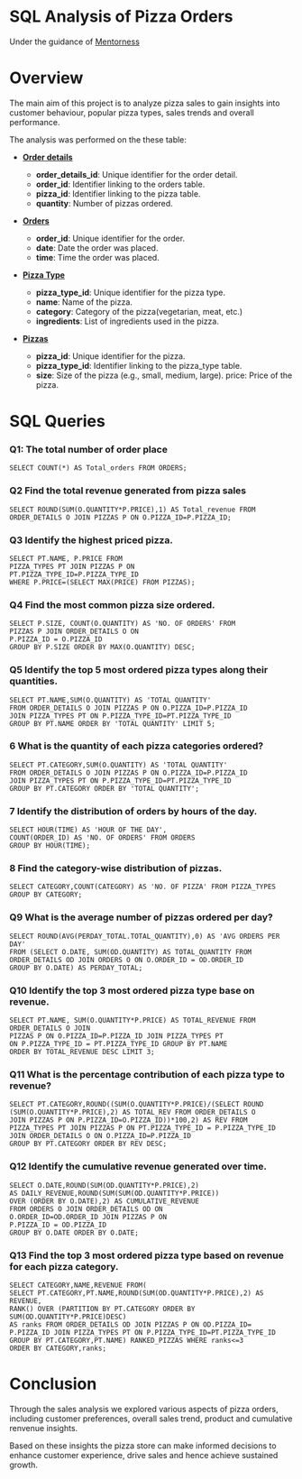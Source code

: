 # SQL Analysis of Pizza Orders
Under the guidance of [Mentorness](https://www.linkedin.com/company/mentorness/)

# Overview
The main aim of this project is to analyze pizza sales to gain insights into customer behaviour, popular pizza types, sales trends and overall performance.

The analysis was performed on the these table:

 - [**Order details**](/Dataset/order_details.csv)
    - **order_details_id**: Unique identifier for the order detail. 
    - **order_id**: Identifier linking to the orders table. 
    - **pizza_id**: Identifier linking to the pizza table. 
    - **quantity**: Number of pizzas ordered. 
 
 - [**Orders**](/Dataset/orders.csv)
    - **order_id**: Unique identifier for the order.
    - **date**: Date the order was placed.
    - **time**: Time the order was placed.

 - [**Pizza Type**](/Dataset/pizza_types.csv)
    - **pizza_type_id**: Unique identifier for the pizza type. 
    - **name**: Name of the pizza. 
    - **category**: Category of the pizza(vegetarian, meat, etc.) 
    - **ingredients**: List of ingredients used in the pizza. 

 - [**Pizzas**](/Dataset/pizzas.csv)
    - **pizza_id**: Unique identifier for the pizza.
    - **pizza_type_id**: Identifier linking to the pizza_type table. 
    - **size**: Size of the pizza (e.g., small, medium, large).  price: Price of the pizza.
# SQL Queries
 
 ### Q1: The total number of order place
    SELECT COUNT(*) AS Total_orders FROM ORDERS;
 
 ### Q2 Find the total revenue generated from pizza sales
    SELECT ROUND(SUM(O.QUANTITY*P.PRICE),1) AS Total_revenue FROM 
    ORDER_DETAILS O JOIN PIZZAS P ON O.PIZZA_ID=P.PIZZA_ID;
 
 ### Q3 Identify the highest priced pizza.
    SELECT PT.NAME, P.PRICE FROM 
    PIZZA_TYPES PT JOIN PIZZAS P ON 
    PT.PIZZA_TYPE_ID=P.PIZZA_TYPE_ID
    WHERE P.PRICE=(SELECT MAX(PRICE) FROM PIZZAS);
 
 ### Q4 Find the most common pizza size ordered.
    SELECT P.SIZE, COUNT(O.QUANTITY) AS 'NO. OF ORDERS' FROM
    PIZZAS P JOIN ORDER_DETAILS O ON
    P.PIZZA_ID = O.PIZZA_ID
    GROUP BY P.SIZE ORDER BY MAX(O.QUANTITY) DESC;

 ### Q5 Identify the top 5 most ordered pizza types along their quantities.
    SELECT PT.NAME,SUM(O.QUANTITY) AS 'TOTAL QUANTITY'
    FROM ORDER_DETAILS O JOIN PIZZAS P ON O.PIZZA_ID=P.PIZZA_ID 
    JOIN PIZZA_TYPES PT ON P.PIZZA_TYPE_ID=PT.PIZZA_TYPE_ID
    GROUP BY PT.NAME ORDER BY 'TOTAL QUANTITY' LIMIT 5;

 ### 6 What is the quantity of each pizza categories ordered?
    SELECT PT.CATEGORY,SUM(O.QUANTITY) AS 'TOTAL QUANTITY'
    FROM ORDER_DETAILS O JOIN PIZZAS P ON O.PIZZA_ID=P.PIZZA_ID 
    JOIN PIZZA_TYPES PT ON P.PIZZA_TYPE_ID=PT.PIZZA_TYPE_ID
    GROUP BY PT.CATEGORY ORDER BY 'TOTAL QUANTITY';

 ### 7 Identify the distribution of orders by hours of the day.
    SELECT HOUR(TIME) AS 'HOUR OF THE DAY',
    COUNT(ORDER_ID) AS 'NO. OF ORDERS' FROM ORDERS 
    GROUP BY HOUR(TIME);

 ### 8 Find the category-wise distribution of pizzas.
    SELECT CATEGORY,COUNT(CATEGORY) AS 'NO. OF PIZZA' FROM PIZZA_TYPES 
    GROUP BY CATEGORY;

 ### Q9 What is the average number of pizzas ordered per day?
    SELECT ROUND(AVG(PERDAY_TOTAL.TOTAL_QUANTITY),0) AS 'AVG ORDERS PER DAY' 
    FROM (SELECT O.DATE, SUM(OD.QUANTITY) AS TOTAL_QUANTITY FROM 
    ORDER_DETAILS OD JOIN ORDERS O ON O.ORDER_ID = OD.ORDER_ID
    GROUP BY O.DATE) AS PERDAY_TOTAL;

 ### Q10 Identify the top 3 most ordered pizza type base on revenue.
    SELECT PT.NAME, SUM(O.QUANTITY*P.PRICE) AS TOTAL_REVENUE FROM ORDER_DETAILS O JOIN 
    PIZZAS P ON O.PIZZA_ID=P.PIZZA_ID JOIN PIZZA_TYPES PT 
    ON P.PIZZA_TYPE_ID = PT.PIZZA_TYPE_ID GROUP BY PT.NAME 
    ORDER BY TOTAL_REVENUE DESC LIMIT 3;

 ### Q11 What is the percentage contribution of each pizza type to revenue?
    SELECT PT.CATEGORY,ROUND((SUM(O.QUANTITY*P.PRICE)/(SELECT ROUND
    (SUM(O.QUANTITY*P.PRICE),2) AS TOTAL_REV FROM ORDER_DETAILS O 
    JOIN PIZZAS P ON P.PIZZA_ID=O.PIZZA_ID))*100,2) AS REV FROM 
    PIZZA_TYPES PT JOIN PIZZAS P ON PT.PIZZA_TYPE_ID = P.PIZZA_TYPE_ID 
    JOIN ORDER_DETAILS O ON O.PIZZA_ID=P.PIZZA_ID
    GROUP BY PT.CATEGORY ORDER BY REV DESC;
    
 ### Q12 Identify the cumulative revenue generated over time.
    SELECT O.DATE,ROUND(SUM(OD.QUANTITY*P.PRICE),2) 
    AS DAILY_REVENUE,ROUND(SUM(SUM(OD.QUANTITY*P.PRICE)) 
    OVER (ORDER BY O.DATE),2) AS CUMULATIVE_REVENUE
    FROM ORDERS O JOIN ORDER_DETAILS OD ON 
    O.ORDER_ID=OD.ORDER_ID JOIN PIZZAS P ON 
    P.PIZZA_ID = OD.PIZZA_ID 
    GROUP BY O.DATE ORDER BY O.DATE;

 ### Q13 Find the top 3 most ordered pizza type based on revenue for each pizza category.
    SELECT CATEGORY,NAME,REVENUE FROM(
    SELECT PT.CATEGORY,PT.NAME,ROUND(SUM(OD.QUANTITY*P.PRICE),2) AS REVENUE, 
    RANK() OVER (PARTITION BY PT.CATEGORY ORDER BY SUM(OD.QUANTITY*P.PRICE)DESC)
    AS ranks FROM ORDER_DETAILS OD JOIN PIZZAS P ON OD.PIZZA_ID=
    P.PIZZA_ID JOIN PIZZA_TYPES PT ON P.PIZZA_TYPE_ID=PT.PIZZA_TYPE_ID 
    GROUP BY PT.CATEGORY,PT.NAME) RANKED_PIZZAS WHERE ranks<=3 
    ORDER BY CATEGORY,ranks;
# Conclusion

Through the sales analysis we explored various aspects of pizza orders, including customer preferences, overall sales trend, product and cumulative renvenue insights.


Based on these insights the pizza store can make informed decisions to enhance customer experience, drive sales and hence achieve sustained growth.
